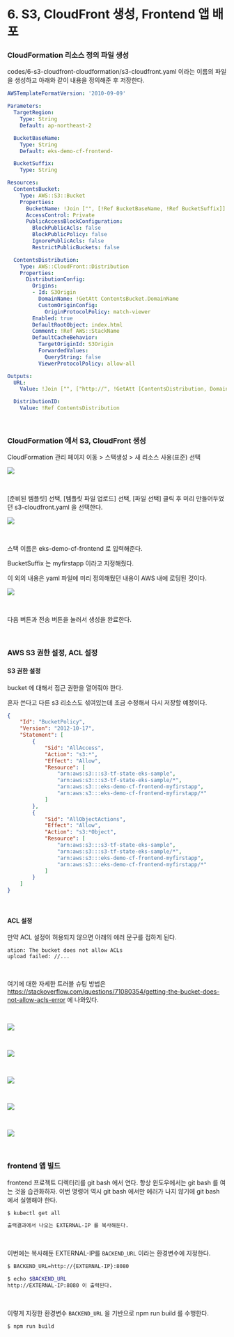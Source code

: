 # 6. S3, CloudFront 생성, Frontend 앱 배포



### CloudFormation 리소스 정의 파일 생성

codes/6-s3-cloudfront-cloudformation/s3-cloudfront.yaml 이라는 이름의 파일을 생성하고 아래와 같이 내용을 정의해준 후 저장한다.

```yaml
AWSTemplateFormatVersion: '2010-09-09'

Parameters:
  TargetRegion:
    Type: String
    Default: ap-northeast-2

  BucketBaseName:
    Type: String
    Default: eks-demo-cf-frontend-

  BucketSuffix:
    Type: String

Resources:
  ContentsBucket:
    Type: AWS::S3::Bucket
    Properties:
      BucketName: !Join ["", [!Ref BucketBaseName, !Ref BucketSuffix]]
      AccessControl: Private
      PublicAccessBlockConfiguration:
        BlockPublicAcls: false
        BlockPublicPolicy: false
        IgnorePublicAcls: false
        RestrictPublicBuckets: false

  ContentsDistribution:
    Type: AWS::CloudFront::Distribution
    Properties:
      DistributionConfig:
        Origins:
        - Id: S3Origin
          DomainName: !GetAtt ContentsBucket.DomainName
          CustomOriginConfig:
            OriginProtocolPolicy: match-viewer
        Enabled: true
        DefaultRootObject: index.html
        Comment: !Ref AWS::StackName
        DefaultCacheBehavior:
          TargetOriginId: S3Origin
          ForwardedValues:
            QueryString: false
          ViewerProtocolPolicy: allow-all

Outputs:
  URL:
    Value: !Join ["", ["http://", !GetAtt [ContentsDistribution, DomainName] ]]

  DistributionID:
    Value: !Ref ContentsDistribution

```

<br>



### CloudFormation 에서 S3, CloudFront 생성

CloudFormation 관리 페이지 이동 > 스택생성 > 새 리소스 사용(표준) 선택

![](./img/s3-cloudfront-creation-and-frontend-deploy/1.png)

<br>



[준비된 템플릿] 선택, [템플릿 파일 업로드] 선택, [파일 선택] 클릭 후 미리 만들어두었던 s3-cloudfront.yaml 을 선택한다.

![](./img/s3-cloudfront-creation-and-frontend-deploy/2.png)

<br>



스택 이름은 eks-demo-cf-frontend 로 입력해준다.

BucketSuffix 는 myfirstapp 이라고 지정해줬다.

이 외의 내용은 yaml 파일에 미리 정의해뒀던 내용이 AWS 내에 로딩된 것이다.

![](./img/s3-cloudfront-creation-and-frontend-deploy/3.png)

<br>



다음 버튼과 전송 버튼을 눌러서 생성을 완료한다.

<br>



### AWS S3 권한 설정, ACL 설정

#### S3 권한 설정

bucket 에 대해서 접근 권한을 열어줘야 한다.

혼자 쓴다고 다른 s3 리소스도 섞여있는데 조금 수정해서 다시 저장할 예정이다.

```json
{
    "Id": "BucketPolicy",
    "Version": "2012-10-17",
    "Statement": [
        {
            "Sid": "AllAccess",
            "Action": "s3:*",
            "Effect": "Allow",
            "Resource": [
                "arn:aws:s3:::s3-tf-state-eks-sample",
                "arn:aws:s3:::s3-tf-state-eks-sample/*",
                "arn:aws:s3:::eks-demo-cf-frontend-myfirstapp",
                "arn:aws:s3:::eks-demo-cf-frontend-myfirstapp/*"
            ]
        },
        {
            "Sid": "AllObjectActions",
            "Effect": "Allow",
            "Action": "s3:*Object",
            "Resource": [
                "arn:aws:s3:::s3-tf-state-eks-sample",
                "arn:aws:s3:::s3-tf-state-eks-sample/*",
                "arn:aws:s3:::eks-demo-cf-frontend-myfirstapp",
                "arn:aws:s3:::eks-demo-cf-frontend-myfirstapp/*"
            ]
        }
    ]
}
```

<br>



#### ACL 설정

만약 ACL 설정이 허용되지 않으면 아래의 에러 문구를 접하게 된다.

```plain
ation: The bucket does not allow ACLs
upload failed: //...
```

<br>

여기에 대한 자세한 트러블 슈팅 방법은 https://stackoverflow.com/questions/71080354/getting-the-bucket-does-not-allow-acls-error 에 나와있다.

<br>

![](./img/s3-cloudfront-creation-and-frontend-deploy/4.png)

<br>



![](./img/s3-cloudfront-creation-and-frontend-deploy/5.png)

<br>



![](./img/s3-cloudfront-creation-and-frontend-deploy/6.png)

<br>



![](./img/s3-cloudfront-creation-and-frontend-deploy/7.png)

<br>



![](./img/s3-cloudfront-creation-and-frontend-deploy/8.png)

<br>



### frontend 앱 빌드

frontend 프로젝트 디렉터리를 git bash 에서 연다. 항상 윈도우에서는 git bash 를 여는 것을 습관화하자. 이번 명령어 역시 git bash 에서만 에러가 나지 않기에 git bash 에서 실행해야 한다.

```bash
$ kubectl get all

출력결과에서 나오는 EXTERNAL-IP 를 복사해둔다.
```

<br>



이번에는 복사해둔 EXTERNAL-IP를 `BACKEND_URL` 이라는 환경변수에 지정한다.

```bash
$ BACKEND_URL=http://{EXTERNAL-IP}:8080

$ echo $BACKEND_URL
http://EXTERNAL-IP:8080 이 출력된다.

```

<br>



이렇게 지정한 환경변수 `BACKEND_URL` 을 기반으로 npm run build 를 수행한다.

```bash
$ npm run build
```

